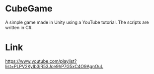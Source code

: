 # CubeGame
A simple game made in Unity using a YouTube tutorial. The scripts are written in C#.
# Link
https://www.youtube.com/playlist?list=PLPV2KyIb3jR53Jce9hP7G5xC4O9AgnOuL
